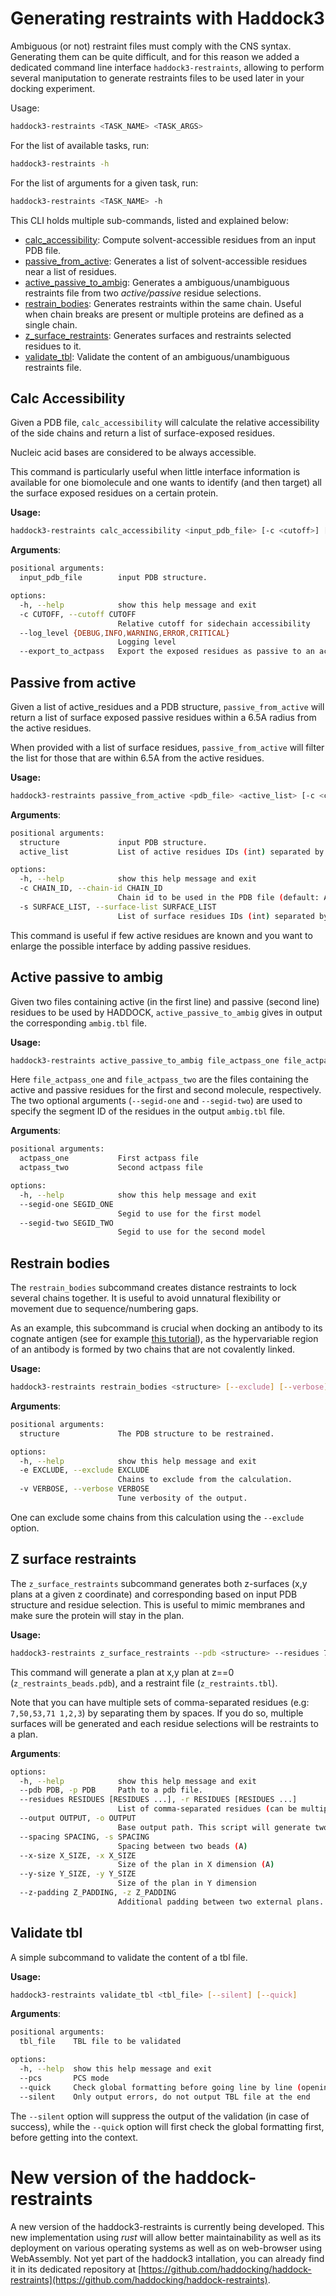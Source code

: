 # Generating restraints with Haddock3

Ambiguous (or not) restraint files must comply with the CNS syntax.
Generating them can be quite difficult, and for this reason we added a dedicated command line interface `haddock3-restraints`, allowing to perform several maniputation to generate restraints files to be used later in your docking experiment.

Usage:

```bash
haddock3-restraints <TASK_NAME> <TASK_ARGS>
```

For the list of available tasks, run:

```bash
haddock3-restraints -h
```

For the list of arguments for a given task, run:

```bash
haddock3-restraints <TASK_NAME> -h
```

This CLI holds multiple sub-commands, listed and explained below:

- [calc_accessibility](#calc-accessibility): Compute solvent-accessible residues from an input PDB file.
- [passive_from_active](#passive-form-active): Generates a list of solvent-accessible residues near a list of residues.
- [active_passive_to_ambig](#active-passive-to-ambig): Generates a ambiguous/unambiguous restraints file from two *active/passive* residue selections.
- [restrain_bodies](#restrain-bodies): Generates restraints within the same chain. Useful when chain breaks are present or multiple proteins are defined as a single chain.
- [z_surface_restraints](#z-surface-restraints): Generates surfaces and restraints selected residues to it.
- [validate_tbl](#validate-tbl): Validate the content of an ambiguous/unambiguous restraints file.

## Calc Accessibility

Given a PDB file, `calc_accessibility` will calculate the relative accessibility of
the side chains and return a list of surface-exposed residues.

Nucleic acid bases are considered to be always accessible.

This command is particularly useful when little interface information is available for one biomolecule and one wants to identify (and then target) all the surface exposed residues on a certain protein.

**Usage:**

```bash
haddock3-restraints calc_accessibility <input_pdb_file> [-c <cutoff>] [--log_level <log_level>] [--export_to_actpass]
```

**Arguments**:

```bash
positional arguments:
  input_pdb_file        input PDB structure.

options:
  -h, --help            show this help message and exit
  -c CUTOFF, --cutoff CUTOFF
                        Relative cutoff for sidechain accessibility
  --log_level {DEBUG,INFO,WARNING,ERROR,CRITICAL}
                        Logging level
  --export_to_actpass   Export the exposed residues as passive to an actpass file
```

## Passive from active

Given a list of active_residues and a PDB structure, `passive_from_active` will return a list of
surface exposed passive residues within a 6.5A radius from the active residues.

When provided with a list of surface residues, `passive_from_active` will filter the list for those
that are within 6.5A from the active residues.

**Usage:**

```bash
haddock3-restraints passive_from_active <pdb_file> <active_list> [-c <chain_id>] [-s <surface_list>]
```

**Arguments**:

```bash
positional arguments:
  structure             input PDB structure.
  active_list           List of active residues IDs (int) separated by commas

options:
  -h, --help            show this help message and exit
  -c CHAIN_ID, --chain-id CHAIN_ID
                        Chain id to be used in the PDB file (default: All)
  -s SURFACE_LIST, --surface-list SURFACE_LIST
                        List of surface residues IDs (int) separated by commas
```

This command is useful if few active residues are known and you want to enlarge the possible interface by adding passive residues.

## Active passive to ambig

Given two files containing active (in the first line) and passive (second line) residues to be used by HADDOCK, `active_passive_to_ambig` gives in output the corresponding `ambig.tbl` file.

**Usage:**

```bash
haddock3-restraints active_passive_to_ambig file_actpass_one file_actpass_two [--segid-one] [--segid-two]
```

Here `file_actpass_one` and `file_actpass_two` are the files containing the active and passive residues for the first and second molecule, respectively. The two optional arguments (`--segid-one` and `--segid-two`) are used to specify the segment ID of the residues in the output `ambig.tbl` file.

**Arguments**:

```bash
positional arguments:
  actpass_one           First actpass file
  actpass_two           Second actpass file

options:
  -h, --help            show this help message and exit
  --segid-one SEGID_ONE
                        Segid to use for the first model
  --segid-two SEGID_TWO
                        Segid to use for the second model
```

## Restrain bodies

The `restrain_bodies` subcommand creates distance restraints to lock several
chains together. It is useful to avoid unnatural flexibility or movement due to
sequence/numbering gaps.

As an example, this subcommand is crucial when docking an antibody to its cognate antigen (see for example [this tutorial](www.bonvinlab.org/education/HADDOCK3/HADDOCK3-antibody-antigen/#additional-restraints-for-multi-chain-proteins)), as the hypervariable region of an antibody is formed by two chains that are not covalently linked.

**Usage:**

```bash
haddock3-restraints restrain_bodies <structure> [--exclude] [--verbose]
```

**Arguments**:

```bash
positional arguments:
  structure             The PDB structure to be restrained.

options:
  -h, --help            show this help message and exit
  -e EXCLUDE, --exclude EXCLUDE
                        Chains to exclude from the calculation.
  -v VERBOSE, --verbose VERBOSE
                        Tune verbosity of the output.
```

One can exclude some chains from this calculation using the `--exclude` option.

## Z surface restraints

The `z_surface_restraints` subcommand generates both z-surfaces (x,y plans at a given z coordinate)
and corresponding based on input PDB structure and residue selection.
This is useful to mimic membranes and make sure the protein will stay in the plan.

**Usage:**

```bash
haddock3-restraints z_surface_restraints --pdb <structure> --residues 7,50,53,71 --output z_restraints
```

This command will generate a plan at x,y plan at z==0 (`z_restraints_beads.pdb`), and a restraint file (`z_restraints.tbl`).

Note that you can have multiple sets of comma-separated residues (e.g: `7,50,53,71 1,2,3`) by separating them by spaces.
If you do so, multiple surfaces will be generated and each residue selections will be restraints to a plan.

**Arguments**:

```bash
options:
  -h, --help            show this help message and exit
  --pdb PDB, -p PDB     Path to a pdb file.
  --residues RESIDUES [RESIDUES ...], -r RESIDUES [RESIDUES ...]
                        List of comma-separated residues (can be multiple selections). Example 1,2,3 7,8,9 for two selections.
  --output OUTPUT, -o OUTPUT
                        Base output path. This script will generate two files, therefore no extension needed here
  --spacing SPACING, -s SPACING
                        Spacing between two beads (A)
  --x-size X_SIZE, -x X_SIZE
                        Size of the plan in X dimension (A)
  --y-size Y_SIZE, -y Y_SIZE
                        Size of the plan in Y dimension
  --z-padding Z_PADDING, -z Z_PADDING
                        Additional padding between two external plans.
```

## Validate tbl

A simple subcommand to validate the content of a tbl file.

**Usage:**

```bash
haddock3-restraints validate_tbl <tbl_file> [--silent] [--quick]
```

**Arguments**:

```bash
positional arguments:
  tbl_file    TBL file to be validated

options:
  -h, --help  show this help message and exit
  --pcs       PCS mode
  --quick     Check global formatting before going line by line (opening/closing parenthesis and quotation marks
  --silent    Only output errors, do not output TBL file at the end
```

The `--silent` option will suppress the output of the validation (in case of success), while the `--quick` option will first check the global formatting first, before getting into the context.

# New version of the haddock-restraints

A new version of the haddock3-restraints is currently being developed.
This new implementation using *rust* will allow better maintainability as well as its deployment on various operating systems as well as on web-browser using WebAssembly.
Not yet part of the haddock3 intallation, you can already find it in its dedicated repository at [https://github.com/haddocking/haddock-restraints](https://github.com/haddocking/haddock-restraints).
